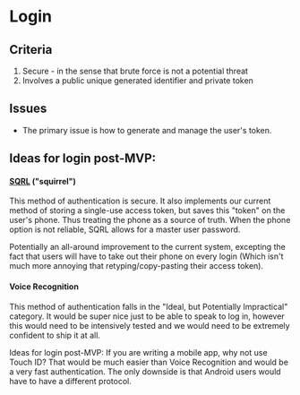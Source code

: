 Login
=====


Criteria
--------
1. Secure - in the sense that brute force is not a potential threat
2. Involves a public unique generated identifier and private token

Issues
------
* The primary issue is how to generate and manage the user's token.

Ideas for login post-MVP:
-------------------------

#### [SQRL](https://www.grc.com/sqrl/sqrl.html) ("squirrel")
This method of authentication is secure. It also implements our current method of storing a single-use access token, but saves this "token" on the user's phone. Thus treating the phone as a source of truth. When the phone option is not reliable, SQRL allows for a master user password. 

Potentially an all-around improvement to the current system, excepting the fact that users will have to take out their phone on every login (Which isn't much more annoying that retyping/copy-pasting their access token).

#### Voice Recognition
This method of authentication falls in the "Ideal, but Potentially Impractical" category. It would be super nice just to be able to speak to log in, however this would need to be intensively tested and we would need to be extremely
confident to ship it at all.

Ideas for login post-MVP:  If you are writing a mobile app, why not use Touch ID?  That would be much easier than Voice Recognition and would be a very fast authentication.  The only downside is that Android users would have to have a different protocol.

